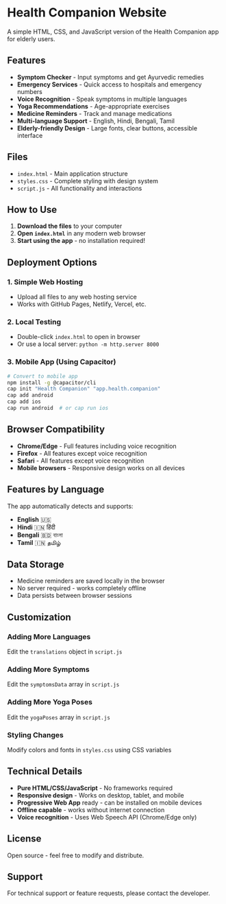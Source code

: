 # Health Companion Website

A simple HTML, CSS, and JavaScript version of the Health Companion app for elderly users.

## Features

- **Symptom Checker** - Input symptoms and get Ayurvedic remedies
- **Emergency Services** - Quick access to hospitals and emergency numbers
- **Voice Recognition** - Speak symptoms in multiple languages
- **Yoga Recommendations** - Age-appropriate exercises
- **Medicine Reminders** - Track and manage medications
- **Multi-language Support** - English, Hindi, Bengali, Tamil
- **Elderly-friendly Design** - Large fonts, clear buttons, accessible interface

## Files

- `index.html` - Main application structure
- `styles.css` - Complete styling with design system
- `script.js` - All functionality and interactions

## How to Use

1. **Download the files** to your computer
2. **Open `index.html`** in any modern web browser
3. **Start using the app** - no installation required!

## Deployment Options

### 1. Simple Web Hosting
- Upload all files to any web hosting service
- Works with GitHub Pages, Netlify, Vercel, etc.

### 2. Local Testing
- Double-click `index.html` to open in browser
- Or use a local server: `python -m http.server 8000`

### 3. Mobile App (Using Capacitor)
```bash
# Convert to mobile app
npm install -g @capacitor/cli
cap init "Health Companion" "app.health.companion"
cap add android
cap add ios
cap run android  # or cap run ios
```

## Browser Compatibility

- **Chrome/Edge** - Full features including voice recognition
- **Firefox** - All features except voice recognition
- **Safari** - All features except voice recognition
- **Mobile browsers** - Responsive design works on all devices

## Features by Language

The app automatically detects and supports:
- **English** 🇺🇸
- **Hindi** 🇮🇳 हिंदी  
- **Bengali** 🇧🇩 বাংলা
- **Tamil** 🇮🇳 தமிழ்

## Data Storage

- Medicine reminders are saved locally in the browser
- No server required - works completely offline
- Data persists between browser sessions

## Customization

### Adding More Languages
Edit the `translations` object in `script.js`

### Adding More Symptoms
Edit the `symptomsData` array in `script.js`

### Adding More Yoga Poses
Edit the `yogaPoses` array in `script.js`

### Styling Changes
Modify colors and fonts in `styles.css` using CSS variables

## Technical Details

- **Pure HTML/CSS/JavaScript** - No frameworks required
- **Responsive design** - Works on desktop, tablet, and mobile
- **Progressive Web App** ready - can be installed on mobile devices
- **Offline capable** - works without internet connection
- **Voice recognition** - Uses Web Speech API (Chrome/Edge only)

## License

Open source - feel free to modify and distribute.

## Support

For technical support or feature requests, please contact the developer.